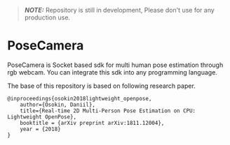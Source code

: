 > **_NOTE:_**  Repository is still in development, Please don't use for any production use.

# PoseCamera
PoseCamera is Socket based sdk for multi human pose estimation through rgb webcam. You can integrate this sdk into any programming language. 

The base of this repository is based on following research paper.
```
@inproceedings{osokin2018lightweight_openpose,
    author={Osokin, Daniil},
    title={Real-time 2D Multi-Person Pose Estimation on CPU: Lightweight OpenPose},
    booktitle = {arXiv preprint arXiv:1811.12004},
    year = {2018}
}
```
